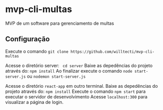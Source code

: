 # mvp-cli-multas
MVP de um software para gerenciamento de multas

## Configuração
Execute o comando `git clone https://github.com/willtecti/mvp-cli-multas`

Acesse o diretório server: ` cd server`
Baixe as depedências do projeto através do: `npm install`
Ao finalizar execute o comando `node start-server.js` ou `nodemon start-server.js`


Acesse o diretório `react-app` em outro terminal.
Baixe as depedências do projeto através do: `npm install`
Execute o comando `npm start` para executar o  servidor de desenvolvimento
Acesse `localhost:300` para visualizar a página de login. 

